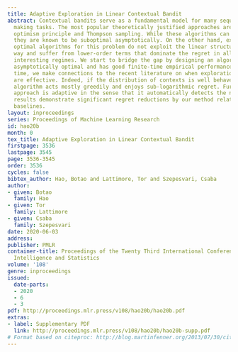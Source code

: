 ```yaml
---
title: Adaptive Exploration in Linear Contextual Bandit
abstract: Contextual bandits serve as a fundamental model for many sequential decision
  making tasks. The most popular theoretically justified approaches are based on the
  optimism principle and Thompson sampling. While these algorithms can be practical,
  they are known to be suboptimal asymptotically. On the other hand, existing asymptotically
  optimal algorithms for this problem do not exploit the linear structure in an optimal
  way and suffer from lower-order terms that dominate the regret in all practically
  interesting regimes. We start to bridge the gap by designing an algorithm that is
  asymptotically optimal and has good finite-time empirical performance. At the same
  time, we make connections to the recent literature on when exploration-free methods
  are effective. Indeed, if the distribution of contexts is well behaved, then our
  algorithm acts mostly greedily and enjoys sub-logarithmic regret. Furthermore, our
  approach is adaptive in the sense that it automatically detects the nice case. Numerical
  results demonstrate significant regret reductions by our method relative to several
  baselines.
layout: inproceedings
series: Proceedings of Machine Learning Research
id: hao20b
month: 0
tex_title: Adaptive Exploration in Linear Contextual Bandit
firstpage: 3536
lastpage: 3545
page: 3536-3545
order: 3536
cycles: false
bibtex_author: Hao, Botao and Lattimore, Tor and Szepesvari, Csaba
author:
- given: Botao
  family: Hao
- given: Tor
  family: Lattimore
- given: Csaba
  family: Szepesvari
date: 2020-06-03
address: 
publisher: PMLR
container-title: Proceedings of the Twenty Third International Conference on Artificial
  Intelligence and Statistics
volume: '108'
genre: inproceedings
issued:
  date-parts:
  - 2020
  - 6
  - 3
pdf: http://proceedings.mlr.press/v108/hao20b/hao20b.pdf
extras:
- label: Supplementary PDF
  link: http://proceedings.mlr.press/v108/hao20b/hao20b-supp.pdf
# Format based on citeproc: http://blog.martinfenner.org/2013/07/30/citeproc-yaml-for-bibliographies/
---
```

